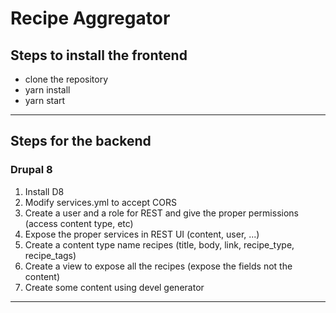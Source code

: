 # Recipe Aggregator

## Steps to install the frontend
* clone the repository
* yarn install
* yarn start
---
## Steps for the backend
### Drupal 8
1. Install D8
2. Modify services.yml to accept CORS
3. Create a user and a role for REST and give the proper permissions (access content type, etc)
4. Expose the proper services in REST UI (content, user, ...)
5. Create a content type name recipes (title, body, link, recipe_type, recipe_tags)
6. Create a view to expose all the recipes (expose the fields not the content)
7. Create some content using devel generator
---
